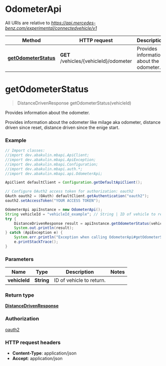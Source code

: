 # OdometerApi

All URIs are relative to *https://api.mercedes-benz.com/experimental/connectedvehicle/v1*

Method | HTTP request | Description
------------- | ------------- | -------------
[**getOdometerStatus**](OdometerApi.md#getOdometerStatus) | **GET** /vehicles/{vehicleId}/odometer | Provides information about the odometer.


<a name="getOdometerStatus"></a>
# **getOdometerStatus**
> DistanceDrivenResponse getOdometerStatus(vehicleId)

Provides information about the odometer.

Provides information about the odometer like milage aka odometer, distance driven since reset, distance driven since the enige start.

### Example
```java
// Import classes:
//import dev.abakulin.mbapi.ApiClient;
//import dev.abakulin.mbapi.ApiException;
//import dev.abakulin.mbapi.Configuration;
//import dev.abakulin.mbapi.auth.*;
//import dev.abakulin.mbapi.api.OdometerApi;

ApiClient defaultClient = Configuration.getDefaultApiClient();

// Configure OAuth2 access token for authorization: oauth2
OAuth oauth2 = (OAuth) defaultClient.getAuthentication("oauth2");
oauth2.setAccessToken("YOUR ACCESS TOKEN");

OdometerApi apiInstance = new OdometerApi();
String vehicleId = "vehicleId_example"; // String | ID of vehicle to return.
try {
    DistanceDrivenResponse result = apiInstance.getOdometerStatus(vehicleId);
    System.out.println(result);
} catch (ApiException e) {
    System.err.println("Exception when calling OdometerApi#getOdometerStatus");
    e.printStackTrace();
}
```

### Parameters

Name | Type | Description  | Notes
------------- | ------------- | ------------- | -------------
 **vehicleId** | **String**| ID of vehicle to return. |

### Return type

[**DistanceDrivenResponse**](DistanceDrivenResponse.md)

### Authorization

[oauth2](../README.md#oauth2)

### HTTP request headers

 - **Content-Type**: application/json
 - **Accept**: application/json

